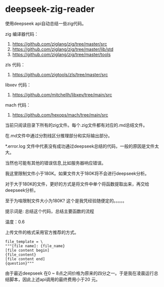 # deepseek-zig-reader
使用deepseek api自动总结一些zig代码。

zig 编译器代码：
1. https://github.com/ziglang/zig/tree/master/src
2. https://github.com/ziglang/zig/tree/master/lib/std
2. https://github.com/ziglang/zig/tree/master/tools

zls 代码：
1. https://github.com/zigtools/zls/tree/master/src

libxev 代码：
1. https://github.com/mitchellh/libxev/tree/main/src

mach 代码：
1. https://github.com/hexops/mach/tree/main/src

当前只阅读目录下所有的zig文件。每个.zig文件都有对应的.md总结文件。

在.md文件中通过分割线区分推理部分和实际输出部分。

*.error.log 文件中代表没有成功通过deepseek总结的代码，一般的原因是文件太大。

当然也可能有其他的错误信息,比如服务器响应错误。

我这里限制文件小于180K。如果文件大于180K将不会进行deepseek分析。

对于大于180K的文件，更好的方式是将文件中单个将函数提取出来，再交给deepseek分析。

至于为啥限制文件大小为180K? 这个是我凭经验随便定的。。。。。

提示词是: 总结这个代码，总结主要函数的流程

温度：0.6

上传文件的格式采用官方推荐的方式。

```
file_template = \
"""[file name]: {file_name}
[file content begin]
{file_content}
[file content end]
{question}"""
```

由于最近deepseek 在0 ~ 8点之间价格为原来的四分之一。于是我在凌晨运行总结脚本，因此上述api调用的最终费用小于20 元。


